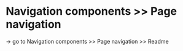 # Navigation components >> Page navigation

-> go to Navigation components >> Page navigation >> Readme